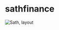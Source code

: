 # sathfinance
![Sath, layout](https://user-images.githubusercontent.com/86479510/138359228-cc351900-5395-4eb6-9539-1d92cfc5c1b3.png)
